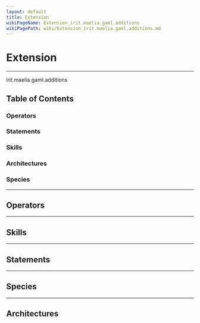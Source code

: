 ```yaml
---
layout: default
title: Extension
wikiPageName: Extension_irit.maelia.gaml.additions
wikiPagePath: wiki/Extension_irit.maelia.gaml.additions.md
---
```


# Extension

----

 irit.maelia.gaml.additions

## Table of Contents
### Operators


### Statements


### Skills


### Architectures



### Species



----

## Operators
	

----

## Skills
	

----

## Statements
		
	
----

## Species
	
	
----

## Architectures 
	

